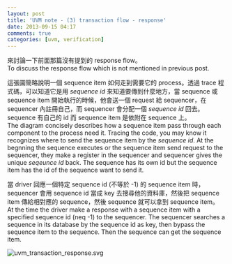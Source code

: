 ```yaml
---
layout: post
title: 'UVM note - (3) transaction flow - response'
date: 2013-09-15 04:17
comments: true
categories: [uvm, verification]
---
```

來討論一下前面那篇沒有提到的 response flow。  
To discuss the response flow which is not mentioned in previous post.

<!--more-->
這張圖簡略說明一個 sequence item 如何走到需要它的 process。透過 trace 程式碼，可以知道它是用 *sequence id* 來知道要傳到什麼地方，當 sequence 或 sequence item 開始執行的時候，他會送一個 request 給 sequencer，在 sequencer 內註冊自己，而 sequencer 會分配一個 *sequence id* 回去。sequence 有自己的 id 而 sequence item 是依附在 sequence 上。  
The diagram concisely describes how a sequence item pass through each component to the process need it. Tracing the code, you may know it recognizes where to send the sequence item by the *sequence id*. At the begnning the sequence executes or the sequence item send request to the sequencer, they make a register in the sequencer and sequencer gives the unique *seqeunce id* back. The sequence has its own id but the sequence item has the id of the sequence want to send it.

當 driver 回應一個特定 sequence id (不等於 -1) 的 sequence item 時，sequencer 會用 sequence id 當成 key 去搜尋他的資料庫，然後把 sequence item 傳給相對應的 sequence，然後 sequence 就可以拿到 sequence item。  
At the time the driver make a response with a sequence item with a specified sequence id (neq -1) to the sequencer. The sequencer searches a sequence in its database by the sequence id as key, then bypass the sequence item to the sequence. Then the sequence can get the sequence item.


![uvm_transaction_response.svg](https://drive.google.com/uc?id=0Bxm9QxsD8PDPa0F5Y3c2Qzd6SjQ)
